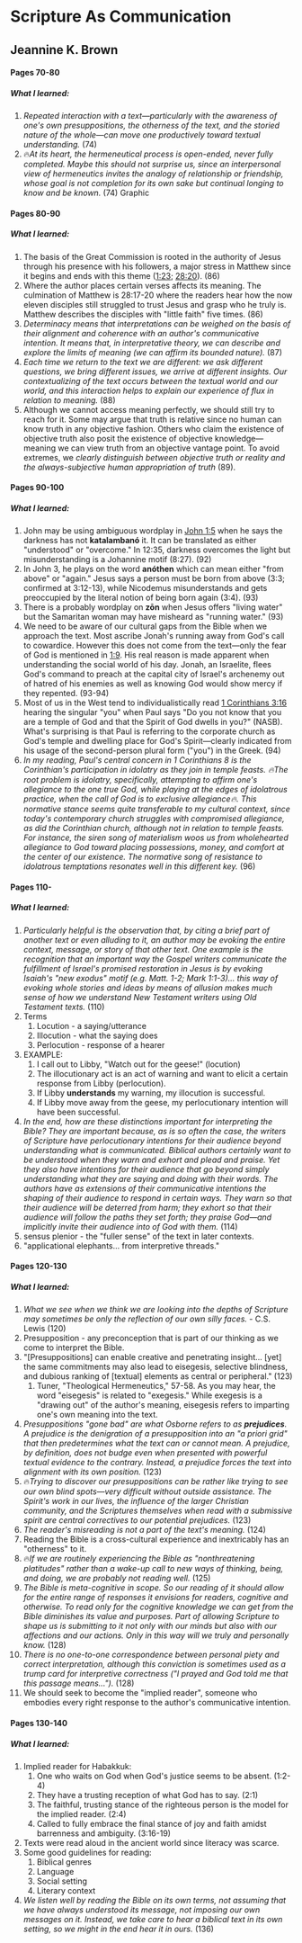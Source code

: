 # Scripture As Communication
## Jeannine K. Brown



#### Pages 70-80
##### What I learned:
1. *Repeated interaction with a text—particularly with the awareness of one's own presuppositions, the otherness of the text, and the storied nature of the whole—can move one productively toward textual understanding.* (74)
1. 🔥*At its heart, the hermeneutical process is open-ended, never fully completed. Maybe this should not surprise us, since an interpersonal view of hermeneutics invites the analogy of relationship or friendship, whose goal is not completion for its own sake but continual longing to know and be known.* (74)
Graphic

#### Pages 80-90
##### What I learned:
1. The basis of the Great Commission is rooted in the authority of Jesus through his presence with his followers, a major stress in Matthew since it begins and ends with this theme ([1:23](Matthew1#v.23); [28:20](Matthew28#v.18-20)). (86)
1. Where the author places certain verses affects its meaning. The culmination of Matthew is 28:17-20 where the readers hear how the now eleven disciples still struggled to trust Jesus and grasp who he truly is. Matthew describes the disciples with "little faith" five times.  (86)
1. *Determinacy means that interpretations can be weighed on the basis of their alignment and coherence with an author's communicative intention. It means that, in interpretative theory, we can describe and explore the limits of meaning (we can affirm its bounded nature).* (87)
2. *Each time we return to the text we are different: we ask different questions, we bring different issues, we arrive at different insights. Our contextualizing of the text occurs between the textual world and our world, and this interaction helps to explain our experience of flux in relation to meaning.* (88)
3. Although we cannot access meaning perfectly, we should still try to reach for it. Some may argue that truth is relative since no human can know truth in any objective fashion. Others who claim the existence of objective truth also posit the existence of objective knowledge—meaning we can view truth from an objective vantage point. To avoid extremes, we *clearly distinguish between objective truth or reality and the always-subjective human appropriation of truth* (89).

#### Pages 90-100
##### What I learned:
1.  John may be using ambiguous wordplay in [John 1:5](John1#v.5) when he says the darkness has not **katalambanó** it. It can be translated as either "understood" or "overcome." In 12:35, darkness overcomes the light but misunderstanding is a  Johannine motif (8:27). (92)
2. In John 3, he plays on the word **anóthen** which can mean either "from above" or "again." Jesus says a person must be born from above (3:3; confirmed at 3:12-13), while Nicodemus misunderstands and gets preoccupied by the literal notion of being born again (3:4). (93)
3. There is a probably wordplay on **zōn** when Jesus offers "living water" but the Samaritan woman may have misheard as "running water." (93)
4. We need to be aware of our cultural gaps from the Bible when we approach the text. Most ascribe Jonah's running away from God's call to cowardice. However this does not come from the text—only the fear of God is mentioned in [1:9](Jonah1#v.9). His real reason is made apparent when understanding the social world of his day. Jonah, an Israelite, flees God's command to preach at the capital city of Israel's archenemy out of hatred of his enemies as well as knowing God would show mercy if they repented. (93-94)
5. Most of us in the West tend to individualistically read [1 Corinthians 3:16](1Cor3#v.16) hearing the singular "you" when Paul says "Do you not know that you are a temple of God and that the Spirit of God dwells in you?" (NASB). What's surprising is that Paul is referring to the corporate church as God's temple and dwelling place for God's Spirit—clearly indicated from his usage of the second-person plural form ("you") in the Greek. (94)
6. *In my reading, Paul's central concern in 1 Corinthians 8 is the Corinthian's participation in idolatry as they join in temple feasts. 🔥The root problem is idolatry, specifically, attempting to affirm one's allegiance to the one true God, while playing at the edges of idolatrous practice, when the call of God is to exclusive allegiance🔥. This normative stance seems quite transferable to my cultural context, since today's contemporary church struggles with compromised allegiance, as did the Corinthian church, although not in relation to temple feasts. For instance, the siren song of materialism woos us from wholehearted allegiance to God toward placing possessions, money, and comfort at the center of our existence. The normative song of resistance to idolatrous temptations resonates well in this different key.* (96)

#### Pages 110-
##### What I learned:
1. *Particularly helpful is the observation that, by citing a brief part of another text or even alluding to it, an author may be evoking the entire context, message, or story of that other text. One example is the recognition that an important way the Gospel writers communicate the fulfillment of Israel's promised restoration in Jesus is by evoking Isaiah's "new exodus" motif (e.g. Matt. 1-2; Mark 1:1-3)… this way of evoking whole stories and ideas by means of allusion makes much sense of how we understand New Testament writers using Old Testament texts.* (110)
1. Terms
	1. Locution - a saying/utterance
	2. Illocution  - what the saying does
	3. Perlocution - response of a hearer
2. EXAMPLE:
	1. I call out to Libby, "Watch out for the geese!" (locution)
	2. The illocutionary act is an act of warning and want to elicit a certain response from Libby (perlocution).
	3. If Libby **understands** my warning, my illocution is successful.
	4. If Libby move away from the geese, my perlocutionary intention will have been successful.
3. *In the end, how are these distinctions important for interpreting the Bible? They are important because, as is so often the case, the writers of Scripture have perlocutionary intentions for their audience beyond understanding what is communicated. Biblical authors certainly want to be understood when they warn and exhort and plead and praise. Yet they also have intentions for their audience that go beyond simply understanding what they are saying and doing with their words. The authors have as extensions of their communicative intentions the shaping of their audience to respond in certain ways. They warn so that their audience will be deterred from harm; they exhort so that their audience will follow the paths they set forth; they praise God—and implicitly invite their audience into of God with them.* (114)
4. sensus plenior - the "fuller sense" of the text in later contexts.
5. "applicational elephants... from interpretive threads."


#### Pages 120-130
##### What I learned:
1. *What we see when we think we are looking into the depths of Scripture may sometimes be only the reflection of our own silly faces.* - C.S. Lewis (120)
2. Presupposition - any preconception that is part of our thinking as we come to interpret the Bible.
3. "\[Presuppositions\] can enable creative and penetrating insight... \[yet\] the same commitments may also lead to eisegesis, selective blindness, and dubious ranking of \[textual\] elements as central or peripheral." (123)
	1. Tuner, "Theological Hermeneutics," 57-58. As you may hear, the word "eisegesis" is related to "exegesis." While exegesis is a "drawing out" of the author's meaning, eisegesis refers to imparting one's own meaning into the text.	   
4. *Presuppositions "gone bad" are what Osborne refers to as **prejudices**. A prejudice is the denigration of a presupposition into an "a priori grid" that then predetermines what the text can or cannot mean. A prejudice, by definition, does not budge even when presented with powerful textual evidence to the contrary. Instead, a prejudice forces the text into alignment with its own position.* (123)
5. 🔥*Trying to discover our presuppositions can be rather like trying to see our own blind spots—very difficult without outside assistance. The Spirit's work in our lives, the influence of the larger Christian community, and the Scriptures themselves when read with a submissive spirit are central correctives to our potential prejudices.* (123)
6. *The reader's misreading is not a part of the text's meaning.* (124)
7. Reading the Bible is a cross-cultural experience and inextricably has an "otherness" to it.
8. 🔥*If we are routinely experiencing the Bible as "nonthreatening platitudes" rather than a wake-up call to new ways of thinking, being, and doing, we are probably not reading well.* (125)
9. *The Bible is meta-cognitive in scope. So our reading of it should allow for the entire range of responses it envisions for readers, cognitive and otherwise. To read only for the cognitive knowledge we can get from the Bible diminishes its value and purposes. Part of allowing Scripture to shape us is submitting to it not only with our minds but also with our affections and our actions. Only in this way will we truly and personally know.* (128)
10. *There is no one-to-one correspondence between personal piety and correct interpretation, although this conviction is sometimes used as a trump card for interpretive correctness ("I prayed and God told me that this passage means...").* (128)
11. We should seek to become the "implied reader", someone who embodies every right response to the author's communicative intention.


#### Pages 130-140
##### What I learned:
1. Implied reader for Habakkuk:
	1. One who waits on God when God's justice seems to be absent. (1:2-4)
	2. They have a trusting reception of what God has to say. (2:1)
	3. The faithful, trusting stance of the righteous person is the model for the implied reader. (2:4)
	4. Called to fully embrace the final stance of joy and faith amidst barrenness and ambiguity. (3:16-19)
2. Texts were read aloud in the ancient world since literacy was scarce.
3. Some good guidelines for reading:
	1. Biblical genres
	2. Language
	3. Social setting
	4. Literary context
4. *We listen well by reading the Bible on its own terms, not assuming that we have always understood its message, not imposing our own messages on it. Instead, we take care to hear a biblical text in its own setting, so we might in the end hear it in ours.*  (136)





